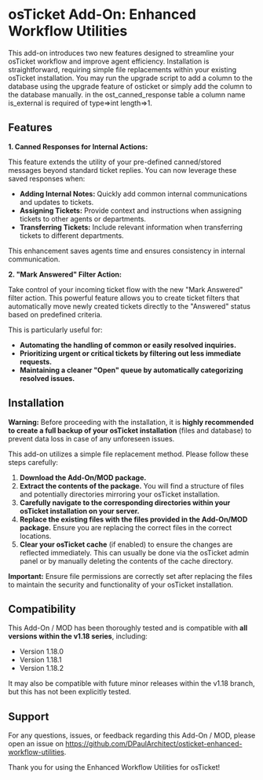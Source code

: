 # osTicket Add-On: Enhanced Workflow Utilities

This add-on introduces two new features designed to streamline your osTicket workflow and improve agent efficiency. Installation is straightforward, requiring simple file replacements within your existing osTicket installation.
You may run the upgrade script to add a column to the database using the upgrade feature of osticket or simply add the column to the database manually. in the ost_canned_response table a column name is_external is required of type=>int length=>1.

## Features

**1. Canned Responses for Internal Actions:**

This feature extends the utility of your pre-defined canned/stored messages beyond standard ticket replies. You can now leverage these saved responses when:

* **Adding Internal Notes:** Quickly add common internal communications and updates to tickets.
* **Assigning Tickets:** Provide context and instructions when assigning tickets to other agents or departments.
* **Transferring Tickets:** Include relevant information when transferring tickets to different departments.

This enhancement saves agents time and ensures consistency in internal communication.

**2. "Mark Answered" Filter Action:**

Take control of your incoming ticket flow with the new "Mark Answered" filter action. This powerful feature allows you to create ticket filters that automatically move newly created tickets directly to the "Answered" status based on predefined criteria.

This is particularly useful for:

* **Automating the handling of common or easily resolved inquiries.**
* **Prioritizing urgent or critical tickets by filtering out less immediate requests.**
* **Maintaining a cleaner "Open" queue by automatically categorizing resolved issues.**

## Installation

**Warning:** Before proceeding with the installation, it is **highly recommended to create a full backup of your osTicket installation** (files and database) to prevent data loss in case of any unforeseen issues.

This add-on utilizes a simple file replacement method. Please follow these steps carefully:

1.  **Download the Add-On/MOD package.**
2.  **Extract the contents of the package.** You will find a structure of files and potentially directories mirroring your osTicket installation.
3.  **Carefully navigate to the corresponding directories within your osTicket installation on your server.**
4.  **Replace the existing files with the files provided in the Add-On/MOD package.** Ensure you are replacing the correct files in the correct locations.
5.  **Clear your osTicket cache** (if enabled) to ensure the changes are reflected immediately. This can usually be done via the osTicket admin panel or by manually deleting the contents of the cache directory.

**Important:** Ensure file permissions are correctly set after replacing the files to maintain the security and functionality of your osTicket installation.

## Compatibility

This Add-On / MOD has been thoroughly tested and is compatible with **all versions within the v1.18 series**, including:

* Version 1.18.0
* Version 1.18.1
* Version 1.18.2

It may also be compatible with future minor releases within the v1.18 branch, but this has not been explicitly tested.

## Support

For any questions, issues, or feedback regarding this Add-On / MOD, please open an issue on https://github.com/DPaulArchitect/osticket-enhanced-workflow-utilities.

Thank you for using the Enhanced Workflow Utilities for osTicket!
